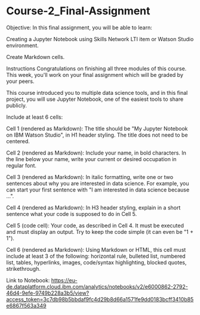 # Course-2_Final-Assignment
Objective:
In this final assignment, you will be able to learn:

Creating a Jupyter Notebook using Skills Network LTI item or Watson Studio environment.

Create Markdown cells.

Instructions
Congratulations on finishing all three modules of this course. This week, you'll work on your final assignment which will be graded by your peers.

This course introduced you to multiple data science tools, and in this final project, you will use Jupyter Notebook, one of the easiest tools to share publicly.

Include at least 6 cells:

Cell 1 (rendered as Markdown): The title should be "My Jupyter Notebook on IBM Watson Studio", in H1 header styling. The title does not need to be centered.

Cell 2 (rendered as Markdown): Include your name, in bold characters. In the line below your name, write your current or desired occupation in regular font.

Cell 3 (rendered as Markdown): In italic formatting, write one or two sentences about why you are interested in data science. For example, you can start your first sentence with "I am interested in data science because ...".

Cell 4 (rendered as Markdown): In H3 header styling, explain in a short sentence what your code is supposed to do in Cell 5.

Cell 5 (code cell): Your code, as described in Cell 4. It must be executed and must display an output. Try to keep the code simple (it can even be "1 + 1").

Cell 6 (rendered as Markdown): Using Markdown or HTML, this cell must include at least 3 of the following: horizontal rule, bulleted list, numbered list, tables, hyperlinks, images, code/syntax highlighting, blocked quotes, strikethrough.

Link to Notebook: https://eu-de.dataplatform.cloud.ibm.com/analytics/notebooks/v2/e6000862-2792-46d4-9efe-9749b228a3b5/view?access_token=3c7db98b5bbdaf9fc4d29b8d66a1571fe9dd0183bcff3410b85e6867f563a349
